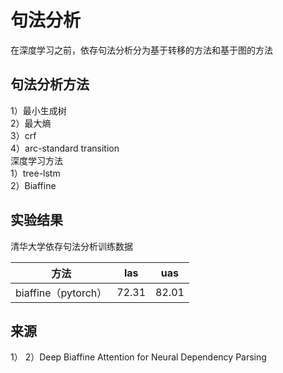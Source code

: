 # 句法分析
在深度学习之前，依存句法分析分为基于转移的方法和基于图的方法

## 句法分析方法
1）最小生成树  
2）最大熵  
3）crf   
4）arc-standard transition  
深度学习方法  
1）tree-lstm   
2）Biaffine  

## 实验结果
清华大学依存句法分析训练数据  

| 方法 | las | uas |
|---- |----| ----|
| biaffine（pytorch） | 72.31 | 82.01 |



## 来源
1）
2）Deep Biaffine Attention for Neural Dependency Parsing
